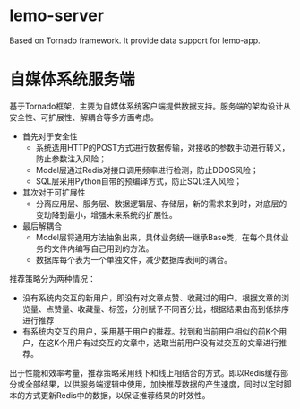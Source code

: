 # lemo-server

Based on Tornado framework. It provide data support for lemo-app. 


# 自媒体系统服务端

基于Tornado框架，主要为自媒体系统客户端提供数据支持。服务端的架构设计从安全性、可扩展性、解耦合等多方面考虑。
- 首先对于安全性
    - 系统选用HTTP的POST方式进行数据传输，对接收的参数手动进行转义，防止参数注入风险；
    - Model层通过Redis对接口调用频率进行检测，防止DDOS风险；
    - SQL层采用Python自带的预编译方式，防止SQL注入风险；
- 其次对于可扩展性
    - 分离应用层、服务层、数据逻辑层、存储层，新的需求来到时，对底层的变动降到最小，增强未来系统的扩展性。
- 最后解耦合
    - Model层将通用方法抽象出来，具体业务统一继承Base类，在每个具体业务的文件内编写自己用到的方法。
    - 数据库每个表为一个单独文件，减少数据库表间的耦合。
    
推荐策略分为两种情况：

- 没有系统内交互的新用户，即没有对文章点赞、收藏过的用户。根据文章的浏览量、点赞量、收藏量、标签，分别赋予不同百分比，根据结果由高到低排序进行推荐
- 有系统内交互的用户，采用基于用户的推荐。找到和当前用户相似的前K个用户，在这K个用户有过交互的文章中，选取当前用户没有过交互的文章进行推荐。

出于性能和效率考量，推荐策略采用线下和线上相结合的方式。即以Redis缓存部分或全部结果，以供服务端逻辑中使用，加快推荐数据的产生速度，同时以定时脚本的方式更新Redis中的数据，以保证推荐结果的时效性。




